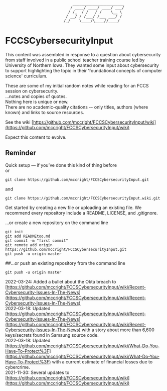 ```
                              _______________________
                             / ____/ ____/ ____/ ___/
                            / /_  / /   / /    \__ \
                           / __/ / /___/ /___ ___/ /
                          /_/    \____/\____//____/

```
# FCCSCybersecurityInput  

This content was assembled in response to a question about cybersecurity from staff involved in a public school teacher training course led by University of Northern Iowa.  They wanted some input about cybersecurity to support highlighting the topic in their 'foundational concepts of computer science' curriculum.

These are some of my initial random notes while reading for an FCCS session on cybersecurity.  
...notes and copies of quotes.  
Nothing here is unique or new.  
There are no academic-quality citations -- only titles, authors (where known) and links to source resources.  

See the wiki [https://github.com/mccright/FCCSCybersecurityInput/wiki](https://github.com/mccright/FCCSCybersecurityInput/wiki)  

Expect this content to evolve.  


Reminder  
--------
Quick setup — if you’ve done this kind of thing before  
or	
```
git clone https://github.com/mccright/FCCSCybersecurityInput.git  
```
and  
```
git clone https://github.com/mccright/FCCSCybersecurityInput.wiki.git  
```

Get started by creating a new file or uploading an existing file. We recommend every repository include a README, LICENSE, and .gitignore.  

…or create a new repository on the command line  
```echo "# FCCSCybersecurityInput" >> READMEtoo.md  
git init  
git add READMEtoo.md  
git commit -m "first commit"  
git remote add origin https://github.com/mccright/FCCSCybersecurityInput.git  
git push -u origin master  
```

##…or push an existing repository from the command line  
```git remote add origin https://github.com/mccright/FCCSCybersecurityInput.git  
git push -u origin master  
```

2022-03-24: Added a bullet about the Okta breach to [https://github.com/mccright/FCCSCybersecurityInput/wiki/Recent-Cybersecurity-Issues-In-The-News](https://github.com/mccright/FCCSCybersecurityInput/wiki/Recent-Cybersecurity-Issues-In-The-News)  
2022-03-18: Updated [https://github.com/mccright/FCCSCybersecurityInput/wiki/Recent-Cybersecurity-Issues-In-The-News](https://github.com/mccright/FCCSCybersecurityInput/wiki/Recent-Cybersecurity-Issues-In-The-News) with a story about more than 6,600 keys/secrets found in Samsung source code.  
2022-03-18: Updated [https://github.com/mccright/FCCSCybersecurityInput/wiki/What-Do-You-Have-To-Protect%3F](https://github.com/mccright/FCCSCybersecurityInput/wiki/What-Do-You-Have-To-Protect%3F) with a current estimate of financial losses due to cybercrime.  
2021-11-30: Several updates to [https://github.com/mccright/FCCSCybersecurityInput/wiki](https://github.com/mccright/FCCSCybersecurityInput/wiki)  
